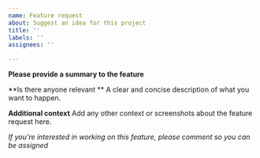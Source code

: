 ```yaml
---
name: Feature request
about: Suggest an idea for this project
title: ''
labels: ''
assignees: ''

---
```


**Please provide a summary to the feature**

**Is there anyone relevant **
A clear and concise description of what you want to happen.

**Additional context**
Add any other context or screenshots about the feature request here.

*If you're interested in working on this feature, please comment so you can be assigned*
